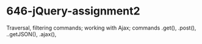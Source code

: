# 646-jQuery-assignment2
Traversal, filtering commands; working with Ajax; commands .get(), .post(), ..getJSON(), .ajax(),
